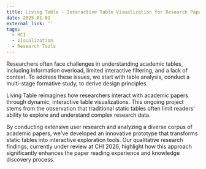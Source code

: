 ```yaml
---
title: Living Table - Interactive Table Visualization for Research Papers
date: 2025-01-01
external_link: ''
tags:
  - HCI
  - Visualization
  - Research Tools
---
```

Researchers often face challenges in understanding academic tables, including information overload, limited interactive filtering, and a lack of context. To address these issues, we start with table analysis, conduct a multi-stage
formative study, to derive design principles. 

Living Table reimagines how researchers interact with academic papers through dynamic, interactive table visualizations. This ongoing project stems from the observation that traditional static tables often limit readers' ability to explore and understand complex research data.

By conducting extensive user research and analyzing a diverse corpus of academic papers, we've developed an innovative prototype that transforms static tables into interactive exploration tools. Our qualitative research findings, currently under review at CHI 2026, highlight how this approach significantly enhances the paper reading experience and knowledge discovery process.

<!--more-->